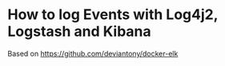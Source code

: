 # How to log Events with Log4j2, Logstash and Kibana

Based on https://github.com/deviantony/docker-elk
